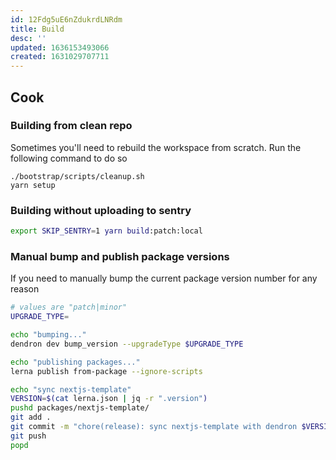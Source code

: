 ```yaml
---
id: 12Fdg5uE6nZdukrdLNRdm
title: Build
desc: ''
updated: 1636153493066
created: 1631029707711
---
```



## Cook

### Building from clean repo

Sometimes you'll need to rebuild the workspace from scratch. Run the following command to do so

```
./bootstrap/scripts/cleanup.sh
yarn setup
```


### Building without uploading to sentry

```sh
export SKIP_SENTRY=1 yarn build:patch:local
```

### Manual bump and publish package versions

If you need to manually bump the current package version number for any reason

```sh
# values are "patch|minor"
UPGRADE_TYPE=

echo "bumping..."
dendron dev bump_version --upgradeType $UPGRADE_TYPE

echo "publishing packages..."
lerna publish from-package --ignore-scripts

echo "sync nextjs-template"
VERSION=$(cat lerna.json | jq -r ".version")
pushd packages/nextjs-template/
git add .
git commit -m "chore(release): sync nextjs-template with dendron $VERSION"
git push
popd
```
